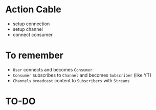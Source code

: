 # Action Cable
* setup connection
* setup channel
* connect consumer

# To remember
* `User` connects and becomes `Consumer`
* `Consumer` subscribes to `Channel` and becomes `Subscriber` (like YT)
* `Channels` `broadcast` content to `Subscribers` with `Streams`

# TO-DO
